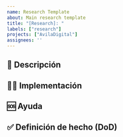 ```yaml
---
name: Research Template
about: Main research template
title: "[Research]: "
labels: ["research"]
projects: ["AvilaDigital"]
assignees: ''
---
```


## 📝 Descripción

## 👩‍💻 Implementación

## 🆘 Ayuda

## ✅ Definición de hecho (DoD)